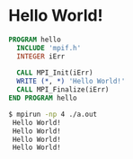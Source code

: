 # Hello World!

```fortran
PROGRAM hello
  INCLUDE 'mpif.h'
  INTEGER iErr
  
  CALL MPI_Init(iErr)
  WRITE (*, *) 'Hello World!'
  CALL MPI_Finalize(iErr)
END PROGRAM hello
```
```sh
$ mpirun -np 4 ./a.out
 Hello World!
 Hello World!
 Hello World!
 Hello World!
```


